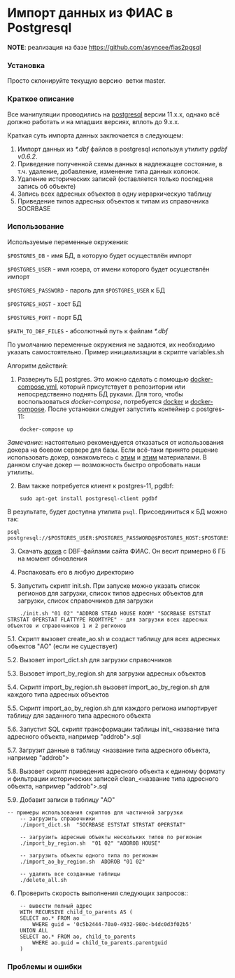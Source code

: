 # Импорт данных из ФИАС в Postgresql

**NOTE**: реализация на базе https://github.com/asyncee/fias2pgsql

### Установка

Просто склонируйте текущую версию  ветки master.

### Краткое описание

Все манипуляции проводились на [postgresql](https://www.postgresql.org/) версии 11.x.x, однако всё должно
работать и на младших версиях, вплоть до 9.x.x.

Краткая суть импорта данных заключается в следующем:

1. Импорт данных из *\*.dbf* файлов в postgresql используя утилиту *pgdbf v0.6.2*.
2. Приведение полученной схемы данных в надлежащее состояние, в т.ч. удаление, добавление, изменение типа данных колонок.
3. Удаление исторических записей (оставляется только последняя запись об объекте)
4. Запись всех адресных объектов в одну иерархическую таблицу
5. Приведение типов адресных объектов к типам из справочника SOCRBASE

### Использование

Используемые переменные окружения:

`$POSTGRES_DB` - имя БД, в которую будет осуществлён импорт

`$POSTGRES_USER` - имя юзера, от имени которого будет осуществлён импорт

`$POSTGRES_PASSWORD` - пароль для `$POSTGRES_USER` к БД

`$POSTGRES_HOST` - хост БД

`$POSTGRES_PORT` - порт БД

`$PATH_TO_DBF_FILES` - абсолютный путь к файлам *\*.dbf*

По умолчанию переменные окружения не задаются, их необходимо указать самостоятельно.
Пример инициализации в скрипте variables.sh

Алгоритм действий:

1. Развернуть БД postgres. Это можно сделать с помощью
[docker-compose.yml](https://github.com/Hedgehogues/fias2pgsql/blob/master/docker-compose.yml), который присутствует в
репозитории или непосредственно поднять БД руками. Для того, чтобы воспользоваться *docker-compose*, потребуется
[docker](https://www.docker.com/) и [docker-compose](https://docs.docker.com/compose/install/). После установки следует запустить контейнер с postgres-11:

```
    docker-compose up
```

*Замечание*: настоятельно рекомендуется отказаться от использования докера на боевом сервере для базы. Если
всё-таки принято решение использовать докер, ознакомьтесь с [этим](https://ru.stackoverflow.com/questions/712931/%D0%97%D0%B0%D0%BF%D1%83%D1%81%D0%BA-postgresql-%D0%B2-docker/779716#779716) и
[этим](https://toster.ru/q/534239) материалами. В данном случае докер — возможность быстро опробовать наши утилиты.

2. Вам также потребуется клиент к postgres-11, pgdbf:

```
    sudo apt-get install postgresql-client pgdbf
```

В результате, будет доступна утилита `psql`. Присоединиться к БД можно так:

    psql postgresql://$POSTGRES_USER:$POSTGRES_PASSWORD@$POSTGRES_HOST:$POSTGRES_PORT/$POSTGRES_DB

3. Скачать [архив](https://fias.nalog.ru/Updates.aspx) с DBF-файлами сайта ФИАС. Он весит примерно 6 ГБ на момент
обновления
4. Распаковать его в любую директорию

5. Запустить скрипт init.sh. При запуске можно указать список регионов для загрузки, список типов адресных объектов для загрузки, список справочников для загрузки
```
    ./init.sh "01 02" "ADDROB STEAD HOUSE ROOM" "SOCRBASE ESTSTAT STRSTAT OPERSTAT FLATTYPE ROOMTYPE" - для загрузки всех адресных объектов и справочников 1 и 2 регионов
```
5.1. Скрипт вызовет create_ao.sh и создаст таблицу для всех адресных объектов "AO" (если не существует)

5.2. Вызовет import_dict.sh для загрузки справочников

5.3. Вызовет import_by_region.sh для загрузки адресных объектов

5.4. Скрипт import_by_region.sh вызовет import_ao_by_region.sh для каждого типа адресных объектов

5.5. Скрипт import_ao_by_region.sh для каждого региона импортирует таблицу для заданного типа адресного объекта

5.6. Запустит SQL скрипт трансформации таблицы init_<название типа адресного объекта, например "addrob">.sql

5.7. Загрузит данные в таблицу <название типа адресного объекта, например "addrob">

5.8. Вызовет скрипт приведения адресного объекта к единому формату и фильтрации исторических записей clean_<название типа адресного объекта, например "addrob">.sql

5.9. Добавит записи в таблицу "AO"

```
-- примеры использования скриптов для частичной загрузки
    -- загрузить справочники
    ./import_dict.sh  "SOCRBASE ESTSTAT STRSTAT OPERSTAT"
    
    -- загрузить адресные объекты нескольких типов по регионам
    ./import_by_region.sh  "01 02" "ADDROB HOUSE"
    
    -- загрузить объекты одного типа по регионам
    ./import_ao_by_region.sh  ADDROB "01 02"
    
    -- удалить все созданные таблицы
    ./delete_all.sh
```

6. Проверить скорость выполнения следующих запросов::

```
    -- вывести полный адрес
    WITH RECURSIVE child_to_parents AS (
    SELECT ao.* FROM ao
        WHERE guid = '0c5b2444-70a0-4932-980c-b4dc0d3f02b5'
    UNION ALL
    SELECT ao.* FROM ao, child_to_parents
        WHERE ao.guid = child_to_parents.parentguid
    )

```

### Проблемы и ошибки



